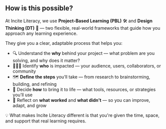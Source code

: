 ## How is this possible?

At Incite Literacy, we use **Project-Based Learning (PBL)** 🛠️ and **Design Thinking (DT)** 🧠 — two flexible, real-world frameworks that guide how you approach any learning experience.

They give you a clear, adaptable process that helps you:

- 🔍 Understand the **why** behind your project — what problem are you solving, and why does it matter?  
- 🧑‍🤝‍🧑 Identify **who** is impacted — your audience, users, collaborators, or community  
- 🗺️ **Define the steps** you’ll take — from research to brainstorming, building, and refining  
- 🧰 Decide **how** to bring it to life — what tools, resources, or strategies you’ll use  
- 🔁 Reflect on **what worked** and **what didn’t** — so you can improve, adapt, and grow  

💡 What makes Incite Literacy different is that you're given the time, space, and support that real learning requires.